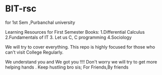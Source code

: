 # BIT-rsc
for 1st Sem ,Purbanchal university

Learning Resources for First Semester
Books:
1.Differential Calculus
2.Fundamentals of IT
3. Let us C, C programming
4.Sociology

 We will try to cover everything.
This repo is highly focused for those who can't visit College Regularly.

 We understand you and We got you !!!! Don't worry we will try to get more helping hands .
 Keep hustling bro sis;
For Friends,By friends
